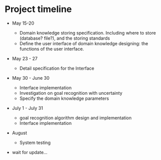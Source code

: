 Project timeline
================

 

 - May 15-20
	 - Domain knowledge storing specification. Including where to store (database? file?), and the storing standards
	 - Define the user interface of domain knowledge designing: the functions of the user interface.
 - May 23 - 27
	 - Detail specification for the Interface
 - May 30 - June 30
	 - Interface implementation
	 - Investigation on goal recognition with uncertainty
	 - Specify the domain knowledge parameters
 - July 1 - July 31
	 - goal recognition algorithm design and implementation
	 - Interface implementation
 
 - August
	 - System testing
 - wait for update...